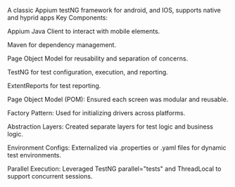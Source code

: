 A classic Appium testNG framework for android, and IOS, supports native and hyprid apps
Key Components:

Appium Java Client to interact with mobile elements.

Maven for dependency management.

Page Object Model for reusability and separation of concerns.

TestNG for test configuration, execution, and reporting.

ExtentReports for test reporting.

Page Object Model (POM): Ensured each screen was modular and reusable.

Factory Pattern: Used for initializing drivers across platforms.

Abstraction Layers: Created separate layers for test logic and business logic.

Environment Configs: Externalized via .properties or .yaml files for dynamic test environments.

Parallel Execution: Leveraged TestNG parallel="tests" and ThreadLocal to support concurrent sessions.
